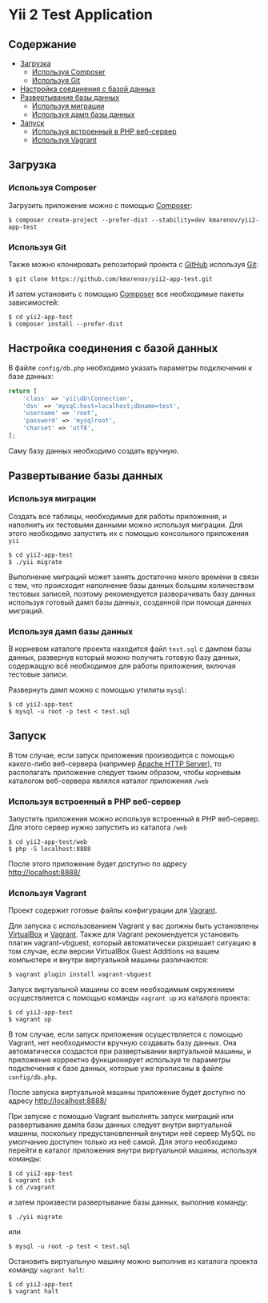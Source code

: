 # Yii 2 Test Application

## Содержание
- [Загрузка](#download)
    - [Используя Composer](#download-composer)
    - [Используя Git](#download-git)
- [Настройка соединения с базой данных](#dbconnection)
- [Развертывание базы данных](#dbdeploy)
    - [Используя миграции](#dbdeploy-migrations)
    - [Используя дамп базы данных](#dbdeploy-dump)
- [Запуск](#launch)
    - [Используя встроенный в PHP веб-сервер](#launch-phpwebserver)
    - [Используя Vagrant](#launch-vagrant)

## <a name="download"></a> Загрузка
### <a name="download-composer"></a> Используя Composer
Загрузить приложение можно с помощью [Composer](https://getcomposer.org/):

```
$ composer create-project --prefer-dist --stability=dev kmarenov/yii2-app-test
```
### <a name="download-git"></a> Используя Git
Также можно клонировать репозиторий проекта с [GitHub](https://github.com/) используя [Git](https://git-scm.com/):

```
$ git clone https://github.com/kmarenov/yii2-app-test.git
```

И затем установить с помощью [Composer](https://getcomposer.org/) все необходимые пакеты зависимостей:

```
$ сd yii2-app-test
$ composer install --prefer-dist 
```

## <a name="dbconnection"></a> Настройка соединения с базой данных

В файле `config/db.php` необходимо указать параметры подключения к базе данных:

```php
return [
    'class' => 'yii\db\Connection',
    'dsn' => 'mysql:host=localhost;dbname=test',
    'username' => 'root',
    'password' => 'mysqlroot',
    'charset' => 'utf8',
];
```
Саму базу данных необходимо создать вручную.

## <a name="dbdeploy"></a> Развертывание базы данных
### <a name="dbdeploy-migrations"></a> Используя миграции

Создать все таблицы, необходимые для работы приложения, и наполнить их тестовыми данными можно используя миграции.
Для этого необходимо запустить их с помощью консольного приложения `yii`

```
$ сd yii2-app-test
$ ./yii migrate
```

Выполнение миграций может занять достаточно много времени в связи с тем, что происходит наполнение базы данных
большим количеством тестовых записей, поэтому рекомендуется разворачивать базу данных используя готовый дамп
базы данных, созданной при помощи данных миграций.

### <a name="dbdeploy-dump"></a> Используя дамп базы данных

В корневом каталоге проекта находится файл `test.sql` c дампом базы данных, развернув который можно получить готовую 
базу данных, содержащую всё необходимое для работы приложения, включая тестовые записи.

Развернуть дамп можно с помощью утилиты `mysql`:

```
$ сd yii2-app-test
$ mysql -u root -p test < test.sql
```

## <a name="launch"></a> Запуск

В том случае, если запуск приложения производится с помощью какого-либо веб-сервера 
(например [Apache HTTP Server](http://httpd.apache.org/)), то располагать приложение следует таким образом, чтобы
корневым каталогом веб-сервера являлся каталог приложения `/web`

### <a name="launch-phpwebserver"></a> Используя встроенный в PHP веб-сервер

Запустить приложения можно используя встроенный в PHP веб-сервер. Для этого сервер нужно запустить из каталога `/web`

```
$ сd yii2-app-test/web
$ php -S localhost:8888 
```
После этого приложение будет доступно по адресу [http://localhost:8888/](http://localhost:8888/)

### <a name="launch-vagrant"></a> Используя Vagrant

Проект содержит готовые файлы конфигурации для [Vagrant](https://www.vagrantup.com/).

Для запуска с использованием Vagrant у вас должны быть установлены [VirtualBox](https://www.virtualbox.org/) и
[Vagrant](https://www.vagrantup.com/). Также для Vagrant рекомендуется установить плагин vagrant-vbguest,
который автоматически разрешает ситуацию в том случае, если версии VirtualBox Guest Additions на вашем компьютере
и внутри виртуальной машины различаются:

```
$ vagrant plugin install vagrant-vbguest 
```

Запуск виртуальной машины со всем необходимым окружением осуществляется с помощью команды `vagrant up` из
каталога проекта:

```
$ сd yii2-app-test
$ vagrant up
```

В том случае, если запуск приложения осуществляется с помощью Vagrant, нет необходимости вручную создавать базу данных.
Она автоматически создастся при развертывании виртуальной машины, и приложение корректно функционирует используя
те параметры подключения к базе данных, которые уже прописаны в файле `config/db.php`.

После запуска виртуальной машины приложение будет доступно по адресу [http://localhost:8888/](http://localhost:8888/)

При запуске с помощью Vagrant выполнять запуск миграций или развертывание дампа базы данных следует внутри виртуальной 
машины, поскольку предустановленный внутири неё сервер MySQL по умолчанию доступен только из неё самой.
Для этого необходимо перейти в каталог приложения внутри виртуальной машины, используя команды:
```
$ сd yii2-app-test
$ vagrant ssh
$ cd /vagrant
```
и затем произвести развертывание базы данных, выполнив команду:
```
$ ./yii migrate
```
или
```
$ mysql -u root -p test < test.sql
```

Остановить виртуальную машину можно выполнив из каталога проекта команду `vagrant halt`:

```
$ сd yii2-app-test
$ vagrant halt
```